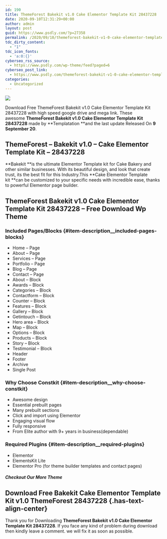 ```yaml
---
id: 190
title: ThemeForest Bakekit v1.0 Cake Elementor Template Kit 28437228
date: 2020-09-10T12:31:29+00:00
author: admin
layout: post
guid: https://www.psdly.com/?p=27358
permalink: /2020/09/10/themeforest-bakekit-v1-0-cake-elementor-template-kit-28437228/
tdc_dirty_content:
  - "1"
tdc_icon_fonts:
  - 'a:0:{}'
cyberseo_rss_source:
  - https://www.psdly.com/wp-theme/feed?paged=6
cyberseo_post_link:
  - https://www.psdly.com/themeforest-bakekit-v1-0-cake-elementor-template-kit-28437228
categories:
  - Uncategorized
---
```

<div>
  <img src="https://i1.wp.com/www.psdly.com/wp-content/uploads/2020/09/ThemeForest-Bakekit-v1.0-Cake-Elementor-Template-Kit-28437228.jpg" class="ff-og-image-inserted" />
</div>

Download Free ThemeForest Bakekit v1.0 Cake Elementor Template Kit 28437228 with high speed google drive and mega link. These awesome&nbsp;**ThemeForest Bakekit v1.0 Cake Elementor Template Kit 28437228**&nbsp;made by&nbsp;**Templatation&nbsp;**and the last update Released On&nbsp;**9 September 20**.

## **ThemeForest – Bakekit v1.0 – Cake Elementor Template Kit – 28437228**

**Bakekit&nbsp;**is the ultimate Elementor Template kit for Cake Bakery and other similar businesses. With its beautiful design, and look that create trust, its the best fit for this Industry.This&nbsp;**Cake Elementor Template kit&nbsp;**can be customized to your specific needs with incredible ease, thanks to powerful Elementor page builder.

## **ThemeForest Bakekit v1.0 Cake Elementor Template Kit 28437228 – Free Download Wp Theme**

### Included Pages/Blocks {#item-description__included-pages-blocks}

  * Home – Page
  * About – Page
  * Services – Page
  * Portfolio – Page
  * Blog – Page
  * Contact – Page
  * About – Block
  * Awards – Block
  * Categories – Block
  * Contactform – Block
  * Counter – Block
  * Features – Block
  * Gallery – Block
  * Getintouch – Block
  * Hero area – Block
  * Map – Block
  * Options – Block
  * Products – Block
  * Story – Block
  * Testimonial – Block
  * Header
  * Footer
  * Archive
  * Single Post

### Why Choose Constkit {#item-description__why-choose-constkit}

  * Awesome design
  * Essential prebuilt pages
  * Many prebuilt sections
  * Click and import using Elementor
  * Engaging visual flow
  * Fully responsive
  * From Elite author with 9+ years in business(dependable)

### Required Plugins {#item-description__required-plugins}

  * Elementor
  * ElementsKit Lite
  * Elementor Pro (for theme builder templates and contact pages)

##### **Checkout Our More Theme**

## **Download Free Bakekit Cake Elementor Template Kit v1.0 ThemeForest 28437228** {.has-text-align-center}

Thank you for Downloading&nbsp;**ThemeForest Bakekit v1.0 Cake Elementor Template Kit 28437228**. If you face any kind of problem during download then kindly leave a comment. we will fix it as soon as possible.